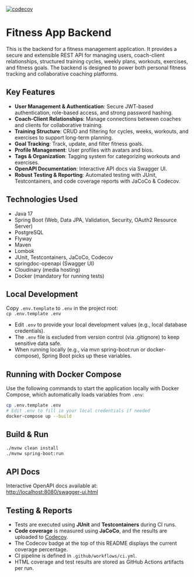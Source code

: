 [![codecov](https://codecov.io/gh/krizek79/fitness_app_be/branch/master/graph/badge.svg)](https://codecov.io/gh/krizek79/fitness_app_be)

# Fitness App Backend

This is the backend for a fitness management application. It provides a secure and extensible REST API for managing users, coach-client relationships, structured training cycles, weekly plans, workouts, exercises, and fitness goals. The backend is designed to power both personal fitness tracking and collaborative coaching platforms.

## Key Features

- **User Management & Authentication**: Secure JWT-based authentication, role-based access, and strong password hashing.
- **Coach-Client Relationships**: Manage connections between coaches and clients for collaborative training.
- **Training Structure**: CRUD and filtering for cycles, weeks, workouts, and exercises to support long-term planning.
- **Goal Tracking**: Track, update, and filter fitness goals.
- **Profile Management**: User profiles with avatars and bios.
- **Tags & Organization**: Tagging system for categorizing workouts and exercises.
- **OpenAPI Documentation**: Interactive API docs via Swagger UI.
- **Robust Testing & Reporting**: Automated testing with JUnit, Testcontainers, and code coverage reports with JaCoCo & Codecov.

## Technologies Used

- Java 17
- Spring Boot (Web, Data JPA, Validation, Security, OAuth2 Resource Server)
- PostgreSQL
- Flyway
- Maven
- Lombok
- JUnit, Testcontainers, JaCoCo, Codecov
- springdoc-openapi (Swagger UI)
- Cloudinary (media hosting)
- Docker (mandatory for running tests)

## Local Development
Copy `.env.template` to `.env` in the project root:<br>
```cp .env.template .env```
- Edit `.env` to provide your local development values (e.g., local database credentials).
- The `.env` file is excluded from version control (via .gitignore) to keep sensitive data safe.
- When running locally (e.g., via mvn spring-boot:run or docker-compose), Spring Boot picks up these variables.

## Running with Docker Compose
Use the following commands to start the application locally with Docker Compose, which automatically loads variables from `.env`:
```bash
cp .env.template .env
# Edit .env to fill in your local credentials if needed
docker-compose up --build
```

## Build & Run

```bash
./mvnw clean install
./mvnw spring-boot:run
```

## API Docs

Interactive OpenAPI docs available at:  
[http://localhost:8080/swagger-ui.html](http://localhost:8080/swagger-ui.html)

## Testing & Reports

- Tests are executed using **JUnit** and **Testcontainers** during CI runs.
- **Code coverage** is measured using **JaCoCo**, and the results are uploaded to [Codecov](https://codecov.io/gh/krizek79/fitness_app_be).
- The Codecov badge at the top of this README displays the current coverage percentage.
- CI pipeline is defined in `.github/workflows/ci.yml`.
- HTML coverage and test results are stored as GitHub Actions artifacts per run.